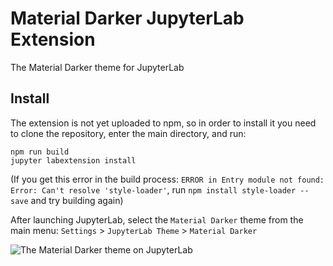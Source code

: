 # Material Darker JupyterLab Extension

The Material Darker theme for JupyterLab

## Install

The extension is not yet uploaded to npm, so in order to install it you need to clone the repository, enter the main directory, and run:

```
npm run build
jupyter labextension install
```

(If you get this error in the build process: `ERROR in Entry module not found: Error: Can't resolve 'style-loader'`, run `npm install style-loader --save` and try building again)

After launching JupyterLab, select the `Material Darker` theme from the main menu: `Settings` > `JupyterLab Theme` > `Material Darker`


![The Material Darker theme on JupyterLab](https://user-images.githubusercontent.com/6955013/37124604-0450d6dc-2237-11e8-95d8-0e822ee92c49.png)
